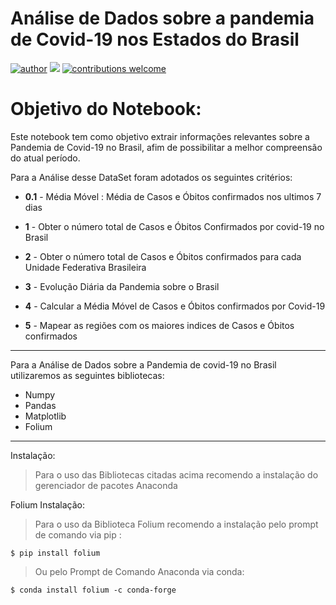 # Análise de Dados sobre a pandemia de Covid-19 nos Estados do Brasil
[![author](https://img.shields.io/badge/author-Vinny_Costa-red.svg)](https://www.linkedin.com/in/vinnycosta9898/) [![](https://img.shields.io/badge/python-3.9+-blue.svg)](https://www.python.org/downloads/release/python-365/) [![contributions welcome](https://img.shields.io/badge/contributions-welcome-brightgreen.svg?style=flat)](https://github.com/vinnycosta9898)

# Objetivo do Notebook:
Este notebook tem como objetivo extrair informações relevantes sobre a Pandemia de Covid-19 no Brasil, afim de possibilitar a melhor compreensão do atual período.

Para a Análise desse DataSet foram adotados os seguintes critérios:

 - **0.1** - Média Móvel : Média de Casos e Óbitos confirmados nos ultimos 7 dias
 
 - **1** - Obter o número total de Casos e Óbitos Confirmados por covid-19 no Brasil 

 - **2** - Obter o número total de Casos e Óbitos confirmados para cada Unidade Federativa Brasileira 

 - **3** - Evolução Diária da Pandemia sobre o Brasil 
 
 - **4** - Calcular a  Média Móvel de Casos e Óbitos confirmados por Covid-19 

 - **5** - Mapear as regiões com os maiores indices de Casos e Óbitos confirmados 

<hr> </hr>

Para a Análise de Dados sobre a Pandemia de covid-19 no Brasil utilizaremos as seguintes bibliotecas:

- Numpy 
- Pandas
- Matplotlib
- Folium

<hr> </hr>

Instalação:
> Para o uso das Bibliotecas citadas acima recomendo a instalação do gerenciador de pacotes Anaconda 

Folium Instalação:
> Para o uso da Biblioteca Folium recomendo a instalação pelo prompt de comando via pip :

    $ pip install folium
    
> Ou pelo Prompt de Comando Anaconda via conda:

    $ conda install folium -c conda-forge
    
